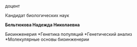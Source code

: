 доцент

Кандидат биологических наук

**Бельтюкова Надежда Николаевна**

Биоинженерия
	*Генетика популяций
	*Генетический анализ
	*Молекулярные основы биоинженерии